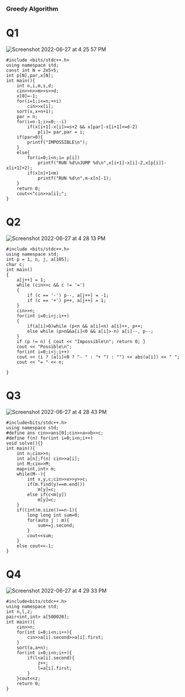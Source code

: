 ### Greedy Algorithm

# Q1

![Screenshot 2022-06-27 at 4 25 57 PM](https://user-images.githubusercontent.com/69889418/175925927-437b2a7d-eb76-414d-9a34-0d8e1f835be9.png)
```
#include <bits/stdc++.h>
using namespace std;
const int N = 2e5+5;
int p[N],par,x[N];
int main(){
    int n,i,m,s,d;
    cin>>n>>m>>s>>d;
    x[0]=-1;
    for(i=1;i<=n;++i)
        cin>>x[i];
    sort(x,x+n+1);
    par = n;
    for(i=n-1;i>=0;--i)
        if(x[i+1]-x[i]>=s+2 && x[par]-x[i+1]<=d-2)
            p[i]= par,par = i;
    if(par>0){
        printf("IMPOSSIBLE\n");
    }
    else{
        for(i=0;i<n;i= p[i])
            printf("RUN %d\nJUMP %d\n",x[i+1]-x[i]-2,x[p[i]]-x[i+1]+2);
        if(x[n]+1<m)
            printf("RUN %d\n",m-x[n]-1);
    }
    return 0;
    cout<<"cin>>a[i];";
}
```

# Q2
![Screenshot 2022-06-27 at 4 28 13 PM](https://user-images.githubusercontent.com/69889418/175926338-f8136498-27e1-4706-8f0d-8d6d78cbcb19.png)


```
#include <bits/stdc++.h>
using namespace std;
int p = 1, n, j, a[105];
char c;
int main()
{
    a[j++] = 1;
    while (cin>>c && c != '=')
    {
        if (c == '-') p--, a[j++] = -1;
        if (c == '+') p++, a[j++] = 1;
    }
    cin>>n;
    for(int i=0;i<j;i++)
    {
        if(a[i]>0)while (p<n && a[i]<n) a[i]++, p++;
        else while (p>n&&a[i]<0 && a[i]>-n) a[i]--, p--;
    }
    if (p != n) { cout << "Impossible\n"; return 0; }
    cout << "Possible\n";
    for(int i=0;i<j;i++)
    cout << (i ? (a[i]<0 ? "- " : "+ ") : "") << abs(a[i]) << " ";
    cout << "= " << n;

}
```

# Q3

![Screenshot 2022-06-27 at 4 28 43 PM](https://user-images.githubusercontent.com/69889418/175926423-b02f37ae-7f03-4ab9-8b8e-c585cebec763.png)

```
#include<bits/stdc++.h>
using namespace std;
#define ans cin>>ans[0];cin>>a>>b>>c;
#define f(n) for(int i=0;i<n;i++)
void solve(){}
int main(){
    int n;cin>>n;
    int a[n];f(n) cin>>a[i];
    int M;cin>>M;
    map<int,int> m;
    while(M--){
        int x,y,c;cin>>x>>y>>c;
        if(m.find(y)==m.end())
            m[y]=c;
        else if(c<m[y]) 
            m[y]=c;
    }
    if((int)m.size()==n-1){
        long long int sum=0;
        for(auto j : m){
            sum+=j.second;
        }
        cout<<sum;
    }
    else cout<<-1;
}
```

# Q4

![Screenshot 2022-06-27 at 4 29 33 PM](https://user-images.githubusercontent.com/69889418/175926567-7a05b163-8aa8-48ab-8a3f-d37ab1496546.png)

```
#include<bits/stdc++.h>
using namespace std;
int n,l,z;
pair<int,int> a[500020];
int main(){
    cin>>n;
    for(int i=0;i<n;i++){
        cin>>a[i].second>>a[i].first;
    }
    sort(a,a+n);
    for(int i=0;i<n;i++){
        if(l<a[i].second){
            z++;
            l=a[i].first;
        }
    }cout<<z;
    return 0;
}
```
